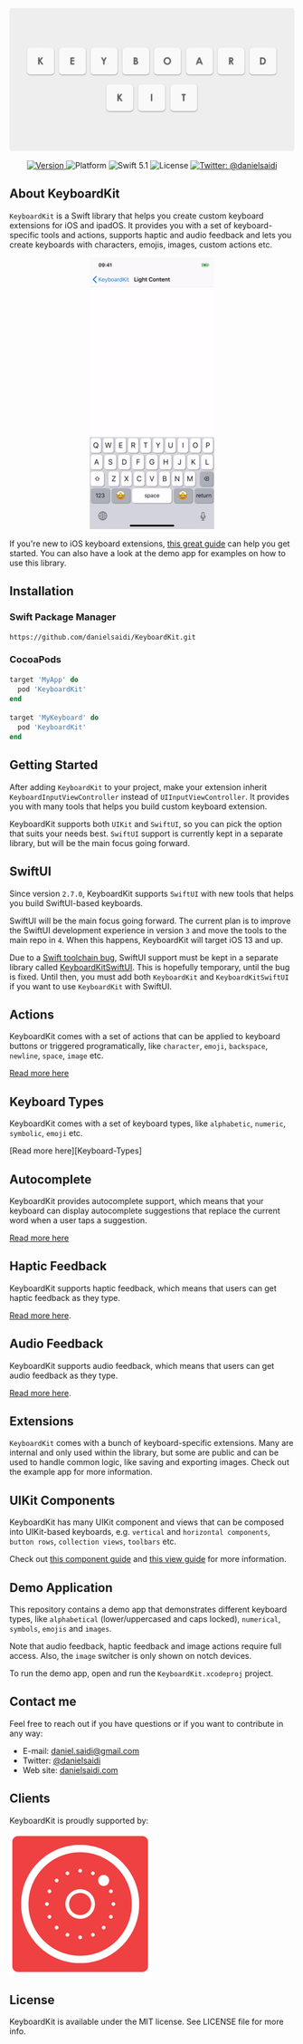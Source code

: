 <p align="center">
    <img src ="Resources/Logo.png" width=600 />
</p>

<p align="center">
    <a href="https://github.com/danielsaidi/KeyboardKit">
        <img src="https://badge.fury.io/gh/danielsaidi%2FKeyboardKit.svg?style=flat" alt="Version" />
    </a>
    <img src="https://img.shields.io/cocoapods/p/KeyboardKit.svg?style=flat" alt="Platform" />
    <img src="https://img.shields.io/badge/Swift-5.1-orange.svg" alt="Swift 5.1" />
    <img src="https://badges.frapsoft.com/os/mit/mit.svg?style=flat&v=102" alt="License" />
    <a href="https://twitter.com/danielsaidi">
        <img src="https://img.shields.io/badge/contact-@danielsaidi-blue.svg?style=flat" alt="Twitter: @danielsaidi" />
    </a>
</p>


## About KeyboardKit

`KeyboardKit` is a Swift library that helps you create custom keyboard extensions for iOS and ipadOS. It provides you with a set of keyboard-specific tools and actions, supports haptic and audio feedback and lets you create keyboards with characters, emojis, images, custom actions etc.

<p align="center">
    <img src ="Resources/Demo.gif" />
</p>

If you're new to iOS keyboard extensions, [this great guide][Guide] can help you get started. You can also have a look at the demo app for examples on how to use this library. 


## Installation

### Swift Package Manager

```
https://github.com/danielsaidi/KeyboardKit.git
```

### CocoaPods

```ruby
target 'MyApp' do
  pod 'KeyboardKit'
end

target 'MyKeyboard' do
  pod 'KeyboardKit'
end
```


## Getting Started

After adding `KeyboardKit` to your project, make your extension inherit `KeyboardInputViewController` instead of `UIInputViewController`. It provides you with many tools that helps you build custom keyboard extension.

KeyboardKit supports both `UIKit` and `SwiftUI`, so you can pick the option that suits your needs best. `SwiftUI` support is currently kept in a separate library, but will be the main focus going forward.


## SwiftUI

Since version `2.7.0`, KeyboardKit supports `SwiftUI` with new tools that helps you build SwiftUI-based keyboards. 

SwiftUI will be the main focus going forward. The current plan is to improve the SwiftUI development experience in version `3` and move the tools to the main repo in `4`. When this happens, KeyboardKit will target iOS 13 and up.

Due to a [Swift toolchain bug][Bug], SwiftUI support must be kept in a separate library called [KeyboardKitSwiftUI][KeyboardKitSwiftUI]. This is hopefully temporary, until the bug is fixed. Until then, you must add both `KeyboardKit` and `KeyboardKitSwiftUI` if you want to use `KeyboardKit` with SwiftUI.


## Actions

KeyboardKit comes with a set of actions that can be applied to keyboard buttons or triggered programatically, like `character`, `emoji`, `backspace`, `newline`, `space`, `image` etc.

[Read more here][Actions]


## Keyboard Types

KeyboardKit comes with a set of keyboard types, like `alphabetic`, `numeric`, `symbolic`, `emoji` etc.

[Read more here][Keyboard-Types]


## Autocomplete

KeyboardKit provides autocomplete support, which means that your keyboard can display autocomplete suggestions that replace the current word when a user taps a suggestion. 

[Read more here][Autocomplete]


## Haptic Feedback

KeyboardKit supports haptic feedback, which means that users can get haptic feedback as they type.

[Read more here][Haptic].


## Audio Feedback

KeyboardKit supports audio feedback, which means that users can get audio feedback as they type.

[Read more here][Audio].


## Extensions

`KeyboardKit` comes with a bunch of keyboard-specific extensions. Many are internal and only used within the library, but some are public and can be used to handle common logic, like saving and exporting images. Check out the example app for more information.


## UIKit Components

KeyboardKit has many UIKit component and views that can be composed into UIKit-based keyboards, e.g. `vertical` and `horizontal components`, `button rows`, `collection views`, `toolbars` etc.

Check out [this component guide][Components] and [this view guide][Views] for more information.


## Demo Application

This repository contains a demo app that demonstrates different keyboard types, like `alphabetical` (lower/uppercased and caps locked), `numerical`, `symbols`, `emojis` and `images`.

Note that audio feedback, haptic feedback and image actions require full access. Also, the `image` switcher is only shown on notch devices.

To run the demo app, open and run the `KeyboardKit.xcodeproj` project.


## Contact me

Feel free to reach out if you have questions or if you want to contribute in any way:

* E-mail: [daniel.saidi@gmail.com][Email]
* Twitter: [@danielsaidi][Twitter]
* Web site: [danielsaidi.com][Website]


## Clients

KeyboardKit is proudly supported by:

[![Anomaly Software](Resources/logos/anomaly.png "Anomaly Software")](http://anomaly.net.au/)


## License

KeyboardKit is available under the MIT license. See LICENSE file for more info.


[Email]: mailto:daniel.saidi@gmail.com
[Twitter]: http://www.twitter.com/danielsaidi
[Website]: http://www.danielsaidi.com

[KeyboardKitSwiftUI]: https://github.com/danielsaidi/KeyboardKitSwiftUI

[Carthage]: https://github.com/Carthage/Carthage
[CocoaPods]: https://cocoapods.org/

[Actions]: https://github.com/danielsaidi/KeyboardKit/blob/master/Readmes/Actions.md
[Audio]: https://github.com/danielsaidi/KeyboardKit/blob/master/Readmes/Audio.md
[Autocomplete]: https://github.com/danielsaidi/KeyboardKit/blob/master/Readmes/Autocomplete.md
[Components]: https://github.com/danielsaidi/KeyboardKit/blob/master/Readmes/Components.md
[Haptic]: https://github.com/danielsaidi/KeyboardKit/blob/master/Readmes/Haptic.md
[Keyboards]: https://github.com/danielsaidi/KeyboardKit/blob/master/Readmes/Keyboards.md
[Views]: https://github.com/danielsaidi/KeyboardKit/blob/master/Readmes/Views.md

[Guide]: https://shyngys.com/ios-custom-keyboard-guide
[Bug]: https://forums.swift.org/t/weak-linking-of-frameworks-with-greater-deployment-targets/26017/24
